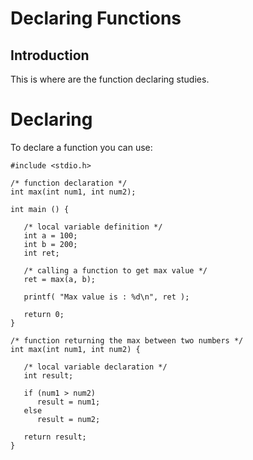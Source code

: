 # Declaring Functions

## Introduction

This is where are the function declaring studies.


# Declaring

To declare a function you can use:

```
#include <stdio.h>
 
/* function declaration */
int max(int num1, int num2);
 
int main () {

   /* local variable definition */
   int a = 100;
   int b = 200;
   int ret;
 
   /* calling a function to get max value */
   ret = max(a, b);
 
   printf( "Max value is : %d\n", ret );
 
   return 0;
}
 
/* function returning the max between two numbers */
int max(int num1, int num2) {

   /* local variable declaration */
   int result;
 
   if (num1 > num2)
      result = num1;
   else
      result = num2;
 
   return result; 
}
```